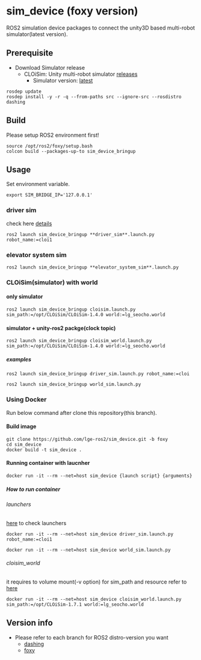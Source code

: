 # sim_device (foxy version)

ROS2 simulation device packages to connect the unity3D based multi-robot simulator(latest version).

## Prerequisite

- Download Simulator release
  - CLOiSim: Unity multi-robot simulator [releases](https://github.com/lge-ros2/multi-robot-simulator/releases)
    - Simulator version: [latest](https://github.com/lge-ros2/multi-robot-simulator/releases/latest)

```shell
rosdep update
rosdep install -y -r -q --from-paths src --ignore-src --rosdistro dashing
```

## Build

Please setup ROS2 environment first!

```shell
source /opt/ros2/foxy/setup.bash
colcon build --packages-up-to sim_device_bringup
```

## Usage

Set environment variable.

```shell
export SIM_BRIDGE_IP='127.0.0.1'
```

### driver sim

check here [details](https://github.com/lge-ros2/sim_device/tree/foxy/bringup)

```shell
ros2 launch sim_device_bringup **driver_sim**.launch.py robot_name:=cloi1
```

### elevator system sim

```shell
ros2 launch sim_device_bringup **elevator_system_sim**.launch.py
```

### CLOiSim(simulator) with world

#### only simulator

```shell
ros2 launch sim_device_bringup cloisim.launch.py sim_path:=/opt/CLOiSim/CLOiSim-1.4.0 world:=lg_seocho.world
```

#### simulator + unity-ros2 packge(clock topic)

```shell
ros2 launch sim_device_bringup cloisim_world.launch.py sim_path:=/opt/CLOiSim/CLOiSim-1.4.0 world:=lg_seocho.world
```

##### examples

```shell
ros2 launch sim_device_bringup driver_sim.launch.py robot_name:=cloi

ros2 launch sim_device_bringup world_sim.launch.py
```

### Using Docker

Run below command after clone this repository(this branch).

#### Build image

```shell
git clone https://github.com/lge-ros2/sim_device.git -b foxy
cd sim_device
docker build -t sim_device .
```

#### Running container with laucnher

```shell
docker run -it --rm --net=host sim_device {launch script} {arguments}
```

##### How to run container

###### launchers

[here](https://github.com/lge-ros2/sim_device/tree/foxy/bringup/launch) to check launchers

```shell
docker run -it --rm --net=host sim_device driver_sim.launch.py robot_name:=cloi1

docker run -it --rm --net=host sim_device world_sim.launch.py
```

###### cloisim_world

it requires to volume mount(-v option) for sim_path and resource
refer to [here](https://github.com/lge-ros2/cloisim/tree/master/Docker)

```shell
docker run -it --rm --net=host sim_device cloisim_world.launch.py sim_path:=/opt/CLOiSim-1.7.1 world:=lg_seocho.world
```

## Version info

- Please refer to each branch for ROS2 distro-version you want
  - [dashing](https://github.com/lge-ros2/sim_device/tree/dashing)
  - [foxy](https://github.com/lge-ros2/sim_device/tree/foxy)
